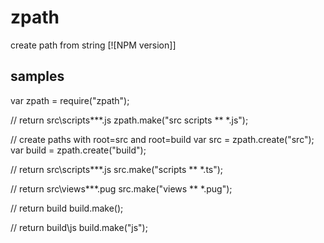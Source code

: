 # zpath
create path from string
[![NPM version]]

## samples

var zpath = require("zpath");

// return src\scripts\**\*.js
zpath.make("src scripts ** *.js");

// create paths with root=src and root=build
var src = zpath.create("src");
var build = zpath.create("build");

// return src\scripts\**\*.js
src.make("scripts ** *.ts");

// return src\views\**\*.pug
src.make("views ** *.pug");

// return build
build.make();

// return build\js
build.make("js");